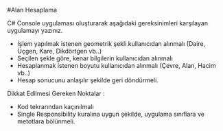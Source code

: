#Alan Hesaplama

C# Console uygulaması oluşturarak aşağıdaki gereksinimleri karşılayan uygulamayı yazınız. 
- İşlem yapılmak istenen geometrik şekli kullanıcıdan alınmalı (Daire, Üçgen, Kare, Dikdörtgen vb..)
- Seçilen şekle göre, kenar bilgilerin kullanıcıdan alınmalı
- Hesaplanmak istenen boyutu kullanıcıdan alınmalı (Çevre, Alan, Hacim vb..)
- Hesap sonucunu anlaşılır şekilde geri döndürmeli. 

Dikkat Edilmesi Gereken Noktalar : 
- Kod tekrarından kaçınılmalı
- Single Responsibility kuralına uygun şekilde, uygulama sınıflara ve metotlara bölünmeli. 